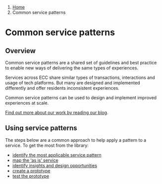 1. [Home](/docs/core/contents)
2. Common service patterns

# Common service patterns

## Overview
Common service patterns are a shared set of guidelines and best practice to enable new ways of delivering the same types of experiences.

Services across ECC share similar types of transactions, interactions and usage of tech platforms. But many are designed and implemented differently and offer residents inconsistent experiences.

Common service patterns can be used to design and implement improved experiences at scale.

[Find out more about our work by reading our blog](https://servicedesign.blog.essex.gov.uk/tag/service-patterns/).

## Using service patterns

The steps below are a common approach to help apply a pattern to a service. To get the most from the library:

* [identify the most applicable service pattern](/docs/documentation/core/common-service-patterns/identify-patterns)
* [map the ‘as is’ service](/docs/documentation/core/common-service-patterns/map-as-is)
* [identify insights and design opportunities](/docs/documentation/core/common-service-patterns/identify-insights-and-design-opportunities)
* [create a prototype](/docs/documentation/core/common-service-patterns/create-a-prototype)
* [test the prototype](/docs/documentation/core/common-service-patterns/test-the-prototype)
